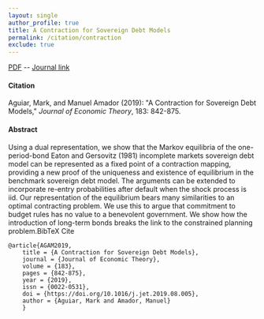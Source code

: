 ```yaml
---
layout: single 
author_profile: true 
title: A Contraction for Sovereign Debt Models 
permalink: /citation/contraction
exclude: true
---
```


[PDF](https://markaguiar.github.io/files/contraction.pdf) -- [Journal link](https://www.sciencedirect.com/science/article/pii/S0022053119300857)
#### Citation

Aguiar, Mark, and Manuel Amador (2019): "A Contraction for Sovereign Debt Models," *Journal of Economic Theory*, 183: 842-875.

#### Abstract

Using a dual representation, we show that the Markov equilibria of the one-period-bond Eaton and Gersovitz (1981) incomplete markets sovereign debt model can be represented as a fixed point of a contraction mapping, providing a new proof of the uniqueness and existence of equilibrium in the benchmark sovereign debt model. The arguments can be extended to incorporate re-entry probabilities after default when the shock process is iid. Our representation of the equilibrium bears many similarities to an optimal contracting problem. We use this to argue that commitment to budget rules has no value to a benevolent government. We show how the introduction of long-term bonds breaks the link to the constrained planning problem.BibTeX Cite

	@article{AGAM2019,
		title = {A Contraction for Sovereign Debt Models},
		journal = {Journal of Economic Theory},
		volume = {183},
		pages = {842-875},
		year = {2019},
		issn = {0022-0531},
		doi = {https://doi.org/10.1016/j.jet.2019.08.005},
		author = {Aguiar, Mark and Amador, Manuel}
		}
